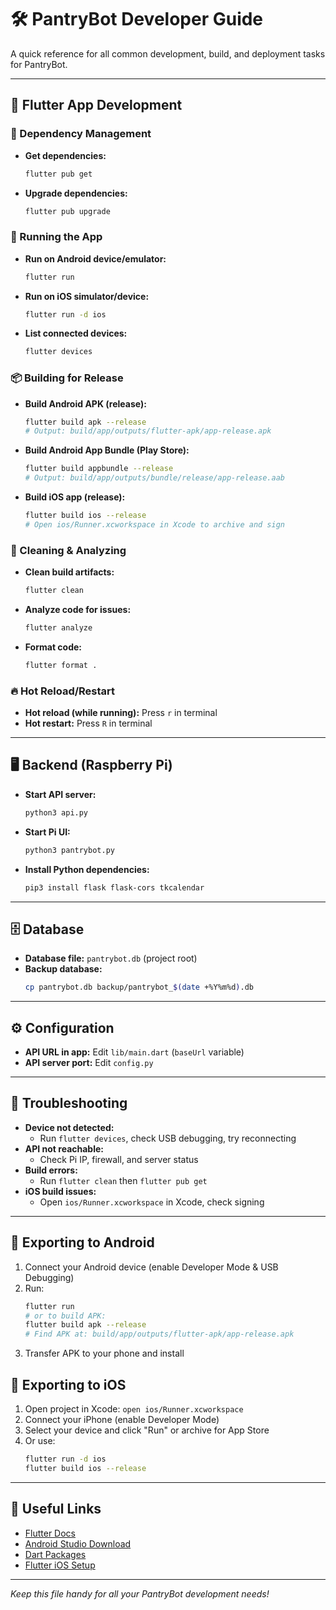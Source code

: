 # 🛠️ PantryBot Developer Guide

A quick reference for all common development, build, and deployment tasks for PantryBot.

---

## 🚀 Flutter App Development

### 🔄 Dependency Management
- **Get dependencies:**
  ```bash
  flutter pub get
  ```
- **Upgrade dependencies:**
  ```bash
  flutter pub upgrade
  ```

### 🏃 Running the App
- **Run on Android device/emulator:**
  ```bash
  flutter run
  ```
- **Run on iOS simulator/device:**
  ```bash
  flutter run -d ios
  ```
- **List connected devices:**
  ```bash
  flutter devices
  ```

### 📦 Building for Release
- **Build Android APK (release):**
  ```bash
  flutter build apk --release
  # Output: build/app/outputs/flutter-apk/app-release.apk
  ```
- **Build Android App Bundle (Play Store):**
  ```bash
  flutter build appbundle --release
  # Output: build/app/outputs/bundle/release/app-release.aab
  ```
- **Build iOS app (release):**
  ```bash
  flutter build ios --release
  # Open ios/Runner.xcworkspace in Xcode to archive and sign
  ```

### 🧹 Cleaning & Analyzing
- **Clean build artifacts:**
  ```bash
  flutter clean
  ```
- **Analyze code for issues:**
  ```bash
  flutter analyze
  ```
- **Format code:**
  ```bash
  flutter format .
  ```

### 🔥 Hot Reload/Restart
- **Hot reload (while running):** Press `r` in terminal
- **Hot restart:** Press `R` in terminal

---

## 🖥️ Backend (Raspberry Pi)

- **Start API server:**
  ```bash
  python3 api.py
  ```
- **Start Pi UI:**
  ```bash
  python3 pantrybot.py
  ```
- **Install Python dependencies:**
  ```bash
  pip3 install flask flask-cors tkcalendar
  ```

---

## 🗄️ Database
- **Database file:** `pantrybot.db` (project root)
- **Backup database:**
  ```bash
  cp pantrybot.db backup/pantrybot_$(date +%Y%m%d).db
  ```

---

## ⚙️ Configuration
- **API URL in app:** Edit `lib/main.dart` (`baseUrl` variable)
- **API server port:** Edit `config.py`

---

## 🐛 Troubleshooting
- **Device not detected:**
  - Run `flutter devices`, check USB debugging, try reconnecting
- **API not reachable:**
  - Check Pi IP, firewall, and server status
- **Build errors:**
  - Run `flutter clean` then `flutter pub get`
- **iOS build issues:**
  - Open `ios/Runner.xcworkspace` in Xcode, check signing

---

## 📱 Exporting to Android
1. Connect your Android device (enable Developer Mode & USB Debugging)
2. Run:
   ```bash
   flutter run
   # or to build APK:
   flutter build apk --release
   # Find APK at: build/app/outputs/flutter-apk/app-release.apk
   ```
3. Transfer APK to your phone and install

## 🍏 Exporting to iOS
1. Open project in Xcode: `open ios/Runner.xcworkspace`
2. Connect your iPhone (enable Developer Mode)
3. Select your device and click "Run" or archive for App Store
4. Or use:
   ```bash
   flutter run -d ios
   flutter build ios --release
   ```

---

## 📝 Useful Links
- [Flutter Docs](https://flutter.dev/docs)
- [Android Studio Download](https://developer.android.com/studio)
- [Dart Packages](https://pub.dev/)
- [Flutter iOS Setup](https://docs.flutter.dev/get-started/install/macos)

---

*Keep this file handy for all your PantryBot development needs!* 